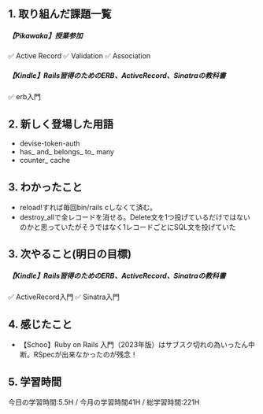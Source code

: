 ## 1. 取り組んだ課題一覧
##### 【Pikawaka】授業参加
✅ Active Record
✅ Validation
✅ Association

##### 【Kindle】Rails習得のためのERB、ActiveRecord、Sinatraの教科書
✅ erb入門

## 2. 新しく登場した用語
- devise-token-auth
- has_ and_ belongs_ to_ many
- counter_ cache
  
## 3. わかったこと
- reload!すれば毎回bin/rails cしなくて済む。
- destroy_allで全レコードを消せる。Delete文を1つ投げているだけではないのかと思っていたがそうではなく1レコードごとにSQL文を投げていた
  
## 3. 次やること(明日の目標)
##### 【Kindle】Rails習得のためのERB、ActiveRecord、Sinatraの教科書
✅ ActiveRecord入門
✅ Sinatra入門

## 4. 感じたこと
- 【Schoo】Ruby on Rails 入門（2023年版）はサブスク切れの為いったん中断。RSpecが出来なかったのが残念！
  
## 5. 学習時間
今日の学習時間:5.5H / 今月の学習時間41H / 総学習時間:221H　
